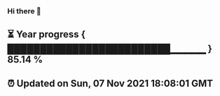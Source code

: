 ### Hi there 👋
⏳ Year progress { █████████████████████████▁▁▁▁▁ } 85.14 %
---
⏰ Updated on Sun, 07 Nov 2021 18:08:01 GMT
---
